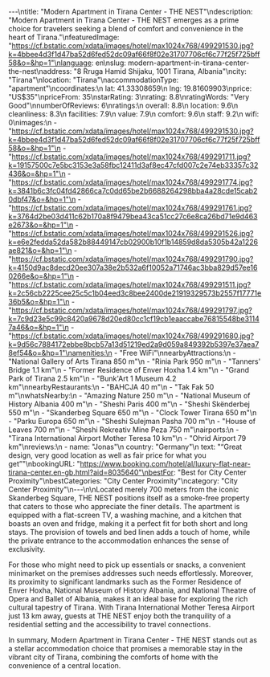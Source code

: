 ---\ntitle: "Modern Apartment in Tirana Center - THE NEST"\ndescription: "Modern Apartment in Tirana Center - THE NEST emerges as a prime choice for travelers seeking a blend of comfort and convenience in the heart of Tirana."\nfeaturedImage: "https://cf.bstatic.com/xdata/images/hotel/max1024x768/499291530.jpg?k=4bbee4d3f1d47ba52d6fed52dc09af66f8f02e31707706cf6c77f25f725bff58&o=&hp=1"\nlanguage: en\nslug: modern-apartment-in-tirana-center-the-nest\naddress: "8 Rruga Hamid Shijaku, 1001 Tirana, Albania"\ncity: "Tirana"\nlocation: "Tirana"\naccommodationType: "apartment"\ncoordinates:\n  lat: 41.33308659\n  lng: 19.81609903\nprice: "US$35"\npriceFrom: 35\nstarRating: 3\nrating: 8.8\nratingWords: "Very Good"\nnumberOfReviews: 6\nratings:\n  overall: 8.8\n  location: 9.6\n  cleanliness: 8.3\n  facilities: 7.9\n  value: 7.9\n  comfort: 9.6\n  staff: 9.2\n  wifi: 0\nimages:\n  - "https://cf.bstatic.com/xdata/images/hotel/max1024x768/499291530.jpg?k=4bbee4d3f1d47ba52d6fed52dc09af66f8f02e31707706cf6c77f25f725bff58&o=&hp=1"\n  - "https://cf.bstatic.com/xdata/images/hotel/max1024x768/499291711.jpg?k=19157500c7e5bc3153e3a58fbc12411d3af8ec47cfd007c2e74eb33357c32436&o=&hp=1"\n  - "https://cf.bstatic.com/xdata/images/hotel/max1024x768/499291774.jpg?k=3841b6c3fc04fd42866ca7c0dd65be2b6688264298bba4a28cde15cab20dbf47&o=&hp=1"\n  - "https://cf.bstatic.com/xdata/images/hotel/max1024x768/499291761.jpg?k=3764d2be03d411c62b170a8f9479bea43ca51cc27c6e8ca26bd71e9d463e2673&o=&hp=1"\n  - "https://cf.bstatic.com/xdata/images/hotel/max1024x768/499291526.jpg?k=e6e2fedda52da582b88449147cb02900b10f1b14859d8da5305b42a1226ae821&o=&hp=1"\n  - "https://cf.bstatic.com/xdata/images/hotel/max1024x768/499291790.jpg?k=4150d9ac8decd20ee307a38e2b532a6f10052a71746ac3bba829d57ee160266e&o=&hp=1"\n  - "https://cf.bstatic.com/xdata/images/hotel/max1024x768/499291511.jpg?k=2c56cb2225cee25c5c1b04eed3c8bee2400de21919329573b2557f17771e36b5&o=&hp=1"\n  - "https://cf.bstatic.com/xdata/images/hotel/max1024x768/499291797.jpg?k=7c9d23e5c99c8420a9678d20ed80cc1cf19cb1eaaccabe76815548be31147a46&o=&hp=1"\n  - "https://cf.bstatic.com/xdata/images/hotel/max1024x768/499291680.jpg?k=9d56c7884172ebbe8bcb57a13d51219ed2a9d059a849392b5397e37aea78ef54&o=&hp=1"\namenities:\n  - "Free WiFi"\nnearbyAttractions:\n  - "National Gallery of Arts Tirana 850 m"\n  - "Rinia Park 950 m"\n  - "Tanners' Bridge 1.1 km"\n  - "Former Residence of Enver Hoxha 1.4 km"\n  - "Grand Park of Tirana 2.5 km"\n  - "Bunk'Art 1 Museum 4.2 km"\nnearbyRestaurants:\n  - "BAHCJA 40 m"\n  - "Tak Fak 50 m"\nwhatsNearby:\n  - "Amazing Nature 250 m"\n  - "National Museum of History Albania 400 m"\n  - "Sheshi Paris 400 m"\n  - "Sheshi Skënderbej 550 m"\n  - "Skanderbeg Square 650 m"\n  - "Clock Tower Tirana 650 m"\n  - "Parku Europa 650 m"\n  - "Sheshi Sulejman Pasha 700 m"\n  - "House of Leaves 700 m"\n  - "Sheshi Rekreativ Mine Peza 750 m"\nairports:\n  - "Tirana International Airport Mother Teresa 10 km"\n  - "Ohrid Airport 79 km"\nreviews:\n  - name: "Jonas"\n    country: "Germany"\n    text: "“Great design, very good location as well as fair price for what you get”"\nbookingURL: "https://www.booking.com/hotel/al/luxury-flat-near-tirana-center.en-gb.html?aid=8035640"\nbestFor: "Best for City Center Proximity"\nbestCategories: "City Center Proximity"\ncategory: "City Center Proximity"\n---\n\nLocated merely 700 meters from the iconic Skanderbeg Square, THE NEST positions itself as a smoke-free property that caters to those who appreciate the finer details. The apartment is equipped with a flat-screen TV, a washing machine, and a kitchen that boasts an oven and fridge, making it a perfect fit for both short and long stays. The provision of towels and bed linen adds a touch of home, while the private entrance to the accommodation enhances the sense of exclusivity.

For those who might need to pick up essentials or snacks, a convenient minimarket on the premises addresses such needs effortlessly. Moreover, its proximity to significant landmarks such as the Former Residence of Enver Hoxha, National Museum of History Albania, and National Theatre of Opera and Ballet of Albania, makes it an ideal base for exploring the rich cultural tapestry of Tirana. With Tirana International Mother Teresa Airport just 13 km away, guests at THE NEST enjoy both the tranquility of a residential setting and the accessibility to travel connections.

In summary, Modern Apartment in Tirana Center - THE NEST stands out as a stellar accommodation choice that promises a memorable stay in the vibrant city of Tirana, combining the comforts of home with the convenience of a central location.